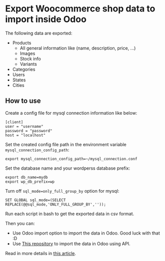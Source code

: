 # Export Woocommerce shop data to import inside Odoo

The following data are exported:
* Products
    * All general information like (name, description, price, ...)
    * Images
    * Stock info
    * Variants
* Categories
* Users
* States
* Cities

## How to use
Create a config file for mysql connection information like below:

    [client]
    user = "username"
    password = "password"
    host = "localhost"

Set the created config file path in the environment variable `mysql_connection_config_path`:

    export mysql_connection_config_path=~/mysql_connection.conf

Set the database name and your wordperss database prefix:

    export db_name=mydb
    export wp_db_prefix=wp

Turn off `sql_mode=only_full_group_by` option for mysql:

    SET GLOBAL sql_mode=(SELECT REPLACE(@@sql_mode,'ONLY_FULL_GROUP_BY',''));

Run each script in bash to get the exported data in csv format.

Then you can:
* Use Odoo import option to import the data in Odoo. Good luck with that :D
* Use [This repository](https://github.com/mehrdadbahri/import_woocommerce_data_into_odoo) to import the data in Odoo using API.

Read in more details in [this article](https://medium.com/@mehrdadbahri71/migrate-from-woo-commerce-to-odoo-f4a8d267302e).
